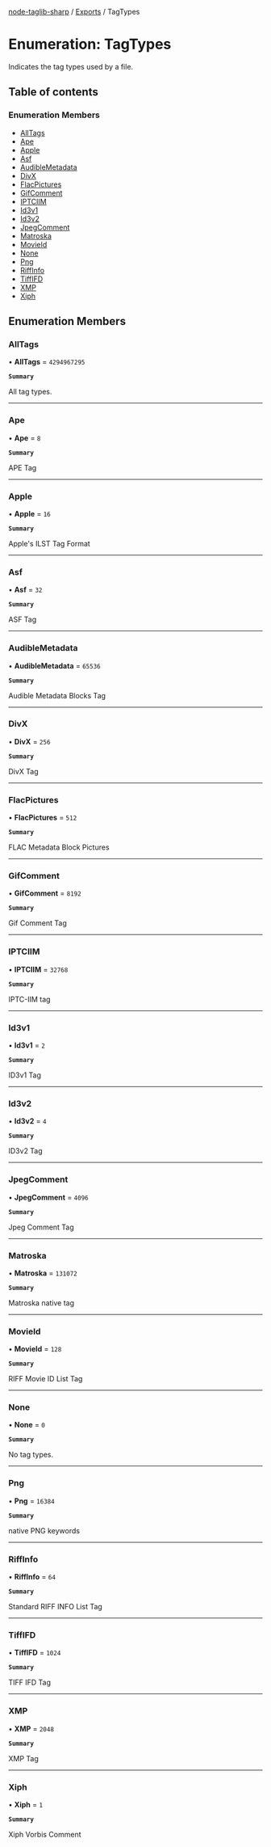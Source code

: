 [node-taglib-sharp](../README.md) / [Exports](../modules.md) / TagTypes

# Enumeration: TagTypes

Indicates the tag types used by a file.

## Table of contents

### Enumeration Members

- [AllTags](TagTypes.md#alltags)
- [Ape](TagTypes.md#ape)
- [Apple](TagTypes.md#apple)
- [Asf](TagTypes.md#asf)
- [AudibleMetadata](TagTypes.md#audiblemetadata)
- [DivX](TagTypes.md#divx)
- [FlacPictures](TagTypes.md#flacpictures)
- [GifComment](TagTypes.md#gifcomment)
- [IPTCIIM](TagTypes.md#iptciim)
- [Id3v1](TagTypes.md#id3v1)
- [Id3v2](TagTypes.md#id3v2)
- [JpegComment](TagTypes.md#jpegcomment)
- [Matroska](TagTypes.md#matroska)
- [MovieId](TagTypes.md#movieid)
- [None](TagTypes.md#none)
- [Png](TagTypes.md#png)
- [RiffInfo](TagTypes.md#riffinfo)
- [TiffIFD](TagTypes.md#tiffifd)
- [XMP](TagTypes.md#xmp)
- [Xiph](TagTypes.md#xiph)

## Enumeration Members

### AllTags

• **AllTags** = `4294967295`

**`Summary`**

All tag types.

---

### Ape

• **Ape** = `8`

**`Summary`**

APE Tag

---

### Apple

• **Apple** = `16`

**`Summary`**

Apple's ILST Tag Format

---

### Asf

• **Asf** = `32`

**`Summary`**

ASF Tag

---

### AudibleMetadata

• **AudibleMetadata** = `65536`

**`Summary`**

Audible Metadata Blocks Tag

---

### DivX

• **DivX** = `256`

**`Summary`**

DivX Tag

---

### FlacPictures

• **FlacPictures** = `512`

**`Summary`**

FLAC Metadata Block Pictures

---

### GifComment

• **GifComment** = `8192`

**`Summary`**

Gif Comment Tag

---

### IPTCIIM

• **IPTCIIM** = `32768`

**`Summary`**

IPTC-IIM tag

---

### Id3v1

• **Id3v1** = `2`

**`Summary`**

ID3v1 Tag

---

### Id3v2

• **Id3v2** = `4`

**`Summary`**

ID3v2 Tag

---

### JpegComment

• **JpegComment** = `4096`

**`Summary`**

Jpeg Comment Tag

---

### Matroska

• **Matroska** = `131072`

**`Summary`**

Matroska native tag

---

### MovieId

• **MovieId** = `128`

**`Summary`**

RIFF Movie ID List Tag

---

### None

• **None** = `0`

**`Summary`**

No tag types.

---

### Png

• **Png** = `16384`

**`Summary`**

native PNG keywords

---

### RiffInfo

• **RiffInfo** = `64`

**`Summary`**

Standard RIFF INFO List Tag

---

### TiffIFD

• **TiffIFD** = `1024`

**`Summary`**

TIFF IFD Tag

---

### XMP

• **XMP** = `2048`

**`Summary`**

XMP Tag

---

### Xiph

• **Xiph** = `1`

**`Summary`**

Xiph Vorbis Comment

